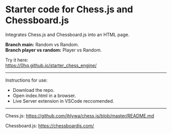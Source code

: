 # Starter code for Chess.js and Chessboard.js 

Integrates Chess.js and Chessboard.js into an HTML page.  

**Branch main:** Random vs Random.  
**Branch player vs random:** Player vs Random.  

Try it here:   
https://0hq.github.io/starter_chess_engine/ 

---

Instructions for use:

- Download the repo.  
- Open index.html in a browser.   
- Live Server extension in VSCode reccomended.   
  
---

Chess.js: https://github.com/jhlywa/chess.js/blob/master/README.md   

Chessboard.js: https://chessboardjs.com/  

